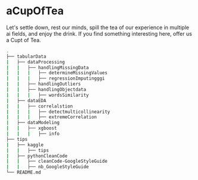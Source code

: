 # aCupOfTea
Let's settle down, rest our minds, spill the tea of our experience in multiple ai fields, and enjoy the drink. If you find something interesting here, offer us a Cupt of Tea.

```bash
.
├── tabularData
|   ├── dataProcessing
|   |   ├── handlingMissingData
|   |   |   ├── determineMissingValues
|   |   |   ├── regressionImputingggi
|   |   ├── handlingOutliers
|   |   ├── handlingObjectdata
|   |   |   ├── wordsSimilarity
|   ├── dataEDA
|   |   ├── correlalstion
|   |   |   ├── detectmulticollinearity
|   |   |   ├── extremeCorrelation
|   ├── dataModeling
|   |   ├── xgboost
|   |   |   ├── info
├── tips
|   ├── kaggle
|   |   ├── tips
|   ├── pythonCleanCode
|   |   ├── cleanCode-GoogleStyleGuide
|   |   ├── nb_GoogleStyleGuide
└── README.md
```